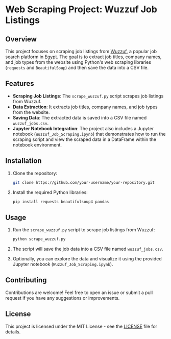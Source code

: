 # Web Scraping Project: Wuzzuf Job Listings

## Overview

This project focuses on scraping job listings from [Wuzzuf](https://wuzzuf.net/), a popular job search platform in Egypt. The goal is to extract job titles, company names, and job types from the website using Python's web scraping libraries (`requests` and `BeautifulSoup`) and then save the data into a CSV file. 

## Features

- **Scraping Job Listings**: The `scrape_wuzzuf.py` script scrapes job listings from Wuzzuf.
- **Data Extraction**: It extracts job titles, company names, and job types from the website.
- **Saving Data**: The extracted data is saved into a CSV file named `wuzzuf_jobs.csv`.
- **Jupyter Notebook Integration**: The project also includes a Jupyter notebook (`Wuzzuf_Job_Scraping.ipynb`) that demonstrates how to run the scraping script and view the scraped data in a DataFrame within the notebook environment.

## Installation

1. Clone the repository:

    ```bash
    git clone https://github.com/your-username/your-repository.git
    ```

2. Install the required Python libraries:

    ```bash
    pip install requests beautifulsoup4 pandas
    ```

## Usage

1. Run the `scrape_wuzzuf.py` script to scrape job listings from Wuzzuf:

    ```bash
    python scrape_wuzzuf.py
    ```

2. The script will save the job data into a CSV file named `wuzzuf_jobs.csv`.

3. Optionally, you can explore the data and visualize it using the provided Jupyter notebook (`Wuzzuf_Job_Scraping.ipynb`).

## Contributing

Contributions are welcome! Feel free to open an issue or submit a pull request if you have any suggestions or improvements.

## License

This project is licensed under the MIT License - see the [LICENSE](LICENSE) file for details.
